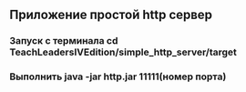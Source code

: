 ## Приложение простой http сервер

### Запуск с терминала cd TeachLeadersIVEdition/simple_http_server/target
### Выполнить java -jar http.jar 11111(номер порта)
